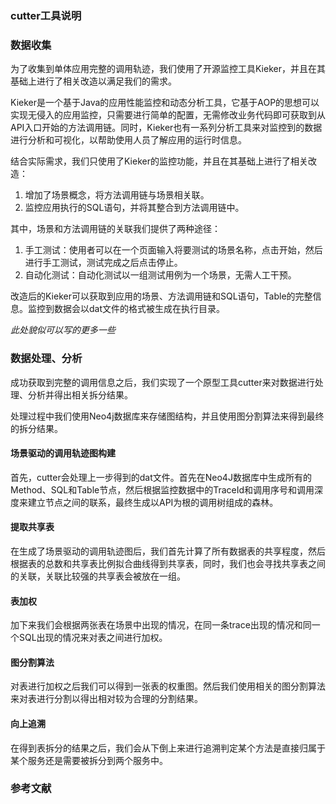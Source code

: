 ### cutter工具说明

### 数据收集

为了收集到单体应用完整的调用轨迹，我们使用了开源监控工具Kieker，并且在其基础上进行了相关改造以满足我们的需求。

Kieker是一个基于Java的应用性能监控和动态分析工具，它基于AOP的思想可以实现无侵入的应用监控，只需要进行简单的配置，无需修改业务代码即可获取到从API入口开始的方法调用链。同时，Kieker也有一系列分析工具来对监控到的数据进行分析和可视化，以帮助使用人员了解应用的运行时信息。

结合实际需求，我们只使用了Kieker的监控功能，并且在其基础上进行了相关改造：

1. 增加了场景概念，将方法调用链与场景相关联。
2. 监控应用执行的SQL语句，并将其整合到方法调用链中。

其中，场景和方法调用链的关联我们提供了两种途径：

1. 手工测试：使用者可以在一个页面输入将要测试的场景名称，点击开始，然后进行手工测试，测试完成之后点击停止。
2. 自动化测试：自动化测试以一组测试用例为一个场景，无需人工干预。

改造后的Kieker可以获取到应用的场景、方法调用链和SQL语句，Table的完整信息。监控到数据会以dat文件的格式被生成在执行目录。

*此处貌似可以写的更多一些* 

### 数据处理、分析

成功获取到完整的调用信息之后，我们实现了一个原型工具cutter来对数据进行处理、分析并得出相关拆分结果。

处理过程中我们使用Neo4j数据库来存储图结构，并且使用图分割算法来得到最终的拆分结果。

#### 场景驱动的调用轨迹图构建

首先，cutter会处理上一步得到的dat文件。首先在Neo4J数据库中生成所有的Method、SQL和Table节点，然后根据监控数据中的TraceId和调用序号和调用深度来建立节点之间的联系，最终生成以API为根的调用树组成的森林。

#### 提取共享表

在生成了场景驱动的调用轨迹图后，我们首先计算了所有数据表的共享程度，然后根据表的总数和共享表比例拟合曲线得到共享表，同时，我们也会寻找共享表之间的关联，关联比较强的共享表会被放在一组。

#### 表加权

加下来我们会根据两张表在场景中出现的情况，在同一条trace出现的情况和同一个SQL出现的情况来对表之间进行加权。

#### 图分割算法

对表进行加权之后我们可以得到一张表的权重图。然后我们使用相关的图分割算法来对表进行分割以得出相对较为合理的分割结果。

#### 向上追溯

在得到表拆分的结果之后，我们会从下倒上来进行追溯判定某个方法是直接归属于某个服务还是需要被拆分到两个服务中。



### 参考文献
